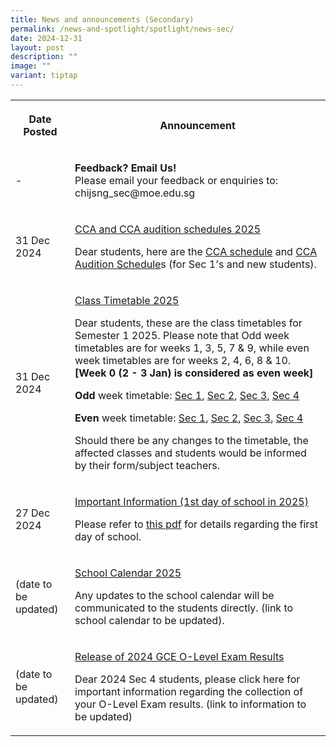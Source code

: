 ```yaml
---
title: News and announcements (Secondary)
permalink: /news-and-spotlight/spotlight/news-sec/
date: 2024-12-31
layout: post
description: ""
image: ""
variant: tiptap
---
```

<table style="minWidth: 50px">
<colgroup>
<col>
<col>
</colgroup>
<tbody>
<tr>
<th rowspan="1" colspan="1">
<p>Date Posted</p>
</th>
<th rowspan="1" colspan="1">
<p>Announcement</p>
</th>
</tr>
<tr>
<td rowspan="1" colspan="1">
<p>-</p>
</td>
<td rowspan="1" colspan="1">
<p><strong>Feedback? Email Us!</strong> 
<br>Please email your feedback or enquiries to: chijsng_sec@moe.edu.sg</p>
</td>
</tr>
<tr>
<td rowspan="1" colspan="1">
<p>31 Dec 2024</p>
</td>
<td rowspan="1" colspan="1">
<p><u>CCA and CCA audition schedules 2025</u>
</p>
<p>Dear students, here are the <a href="/files/PDF for announcements/Secondary CCA/SNGS_CCA_schedule_2025.pdf" rel="noopener noreferrer nofollow" target="_blank">CCA schedule</a> and
<a href="/files/PDF for announcements/Secondary CCA/SNGS_CCA_AUDITION_SCHEDULE_2025__2_.pdf" rel="noopener nofollow" target="_blank">CCA Audition Schedule</a>s (for Sec 1's and new students).</p>
</td>
</tr>
<tr>
<td rowspan="1" colspan="1">
<p>31 Dec 2024</p>
</td>
<td rowspan="1" colspan="1">
<p><u>Class Timetable 2025</u>
</p>
<p>Dear students, these are the class timetables for Semester 1 2025. Please
note that Odd week timetables are for weeks 1, 3, 5, 7 &amp; 9, while even
week timetables are for weeks 2, 4, 6, 8 &amp; 10. <strong>[Week 0 (2 - 3 Jan) is considered as even week]</strong>
</p>
<p><strong>Odd </strong>week timetable: <a href="/files/PDF for announcements/Secondary/Timetable/2025_SEM_1__Odd_Week__Sec_1_caa_241223.pdf" rel="noopener nofollow" target="_blank">Sec 1</a>,
<a href="/files/PDF for announcements/Secondary/Timetable/2025_SEM_1__Odd_Week__Sec_2_caa_241223.pdf" rel="noopener nofollow" target="_blank">Sec 2</a>, <a href="/files/PDF for announcements/Secondary/Timetable/2025_SEM_1__Odd_Week__Sec_3_caa_241223.pdf" rel="noopener nofollow" target="_blank">Sec 3</a>,
<a href="/files/PDF for announcements/Secondary/Timetable/2025_SEM_1__Odd_Week__Sec_4_caa_241223.pdf" rel="noopener nofollow" target="_blank">Sec 4</a>
</p>
<p><strong>Even </strong>week timetable: <a href="/files/PDF for announcements/Secondary/Timetable/2025_SEM_1__Even_Week__Sec_1_caa_241223.pdf" rel="noopener nofollow" target="_blank">Sec 1</a>,
<a href="/files/PDF for announcements/Secondary/Timetable/2025_SEM_1__Even_Week__Sec_2_caa_241223.pdf" rel="noopener nofollow" target="_blank">Sec 2</a>, <a href="/files/PDF for announcements/Secondary/Timetable/2025_SEM_1__Even_Week__Sec_3_caa_241223.pdf" rel="noopener nofollow" target="_blank">Sec 3</a>,
<a href="/files/PDF for announcements/Secondary/Timetable/2025_SEM_1__Even_Week__Sec_4_caa_241223.pdf" rel="noopener nofollow" target="_blank">Sec 4</a>
</p>
<p></p>
<p>Should there be any changes to the timetable, the affected classes and
students would be informed by their form/subject teachers.</p>
</td>
</tr>
<tr>
<td rowspan="1" colspan="1">
<p>27 Dec 2024</p>
</td>
<td rowspan="1" colspan="1">
<p><u>Important Information (1st day of school in 2025)</u>
</p>
<p></p>
<p>Please refer to <a href="/files/PDF for announcements/Secondary/2025___First_Day_of_School_Info__to_be_hosted_on_school_website_.pdf" rel="noopener nofollow" target="_blank">this pdf</a> for
details regarding the first day of school.</p>
<p></p>
</td>
</tr>
<tr>
<td rowspan="1" colspan="1">
<p>(date to be updated)</p>
</td>
<td rowspan="1" colspan="1">
<p><u>School Calendar 2025</u>
</p>
<p>Any updates to the school calendar will be communicated to the students
directly. (link to school calendar to be updated).</p>
</td>
</tr>
<tr>
<td rowspan="1" colspan="1">
<p>(date to be updated)</p>
</td>
<td rowspan="1" colspan="1">
<p><u>Release of 2024 GCE O-Level Exam Results</u>
</p>
<p>Dear 2024 Sec 4 students, please click here for important information
regarding the collection of your O-Level Exam results. (link to information
to be updated)</p>
</td>
</tr>
</tbody>
</table>
<p></p>